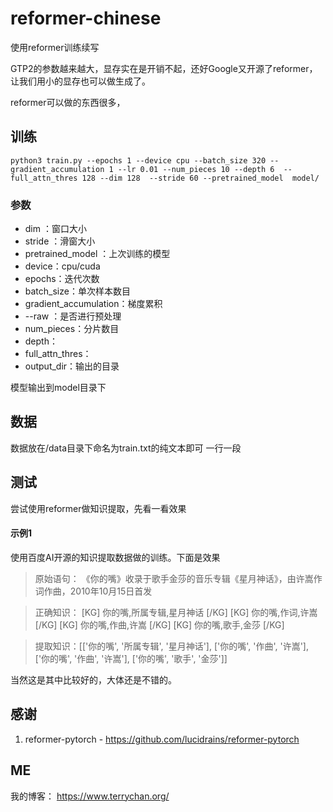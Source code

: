 # reformer-chinese

使用reformer训练续写

GTP2的参数越来越大，显存实在是开销不起，还好Google又开源了reformer，让我们用小的显存也可以做生成了。

reformer可以做的东西很多，

## 训练

```
python3 train.py --epochs 1 --device cpu --batch_size 320 --gradient_accumulation 1 --lr 0.01 --num_pieces 10 --depth 6  --full_attn_thres 128 --dim 128  --stride 60 --pretrained_model  model/
```
### 参数
- dim ：窗口大小
- stride ：滑窗大小
- pretrained_model ：上次训练的模型
- device：cpu/cuda
- epochs：迭代次数
- batch_size：单次样本数目
- gradient_accumulation：梯度累积
- --raw ：是否进行预处理 
- num_pieces：分片数目
- depth：
- full_attn_thres：
- output_dir：输出的目录

模型输出到model目录下

## 数据

数据放在/data目录下命名为train.txt的纯文本即可
一行一段


## 测试
尝试使用reformer做知识提取，先看一看效果


#### 示例1

使用百度AI开源的知识提取数据做的训练。下面是效果

> 原始语句： 《你的嘴》收录于歌手金莎的音乐专辑《星月神话》，由许嵩作词作曲，2010年10月15日首发 

> 正确知识：   [KG] 你的嘴,所属专辑,星月神话 [/KG]  [KG] 你的嘴,作词,许嵩 [/KG]  [KG] 你的嘴,作曲,许嵩 [/KG]  [KG] 你的嘴,歌手,金莎 [/KG] 

> 提取知识：[['你的嘴', '所属专辑', '星月神话'], ['你的嘴', '作曲', '许嵩'], ['你的嘴', '作曲', '许嵩'], ['你的嘴', '歌手', '金莎']]


当然这是其中比较好的，大体还是不错的。


## 感谢

1. reformer-pytorch - https://github.com/lucidrains/reformer-pytorch


## ME
我的博客：
https://www.terrychan.org/
